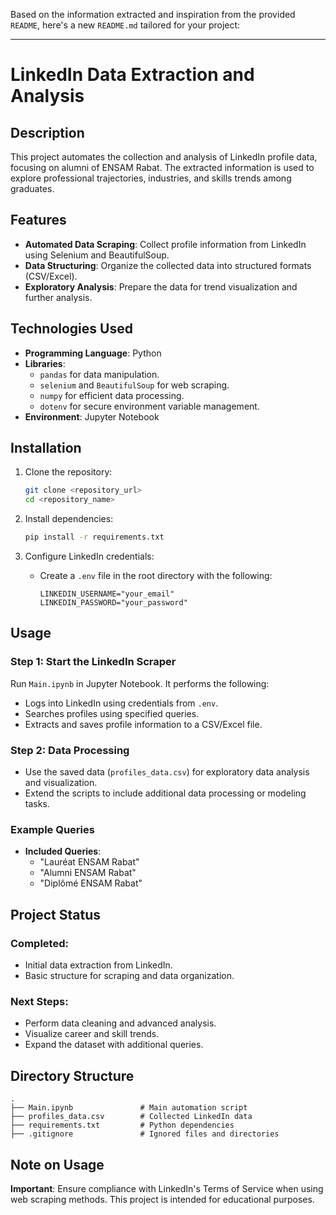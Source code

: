 Based on the information extracted and inspiration from the provided `README`, here's a new `README.md` tailored for your project:

---

# LinkedIn Data Extraction and Analysis

## Description

This project automates the collection and analysis of LinkedIn profile data, focusing on alumni of ENSAM Rabat. The extracted information is used to explore professional trajectories, industries, and skills trends among graduates.

## Features

- **Automated Data Scraping**: Collect profile information from LinkedIn using Selenium and BeautifulSoup.
- **Data Structuring**: Organize the collected data into structured formats (CSV/Excel).
- **Exploratory Analysis**: Prepare the data for trend visualization and further analysis.

## Technologies Used

- **Programming Language**: Python
- **Libraries**: 
  - `pandas` for data manipulation.
  - `selenium` and `BeautifulSoup` for web scraping.
  - `numpy` for efficient data processing.
  - `dotenv` for secure environment variable management.
- **Environment**: Jupyter Notebook

## Installation

1. Clone the repository:
   ```bash
   git clone <repository_url>
   cd <repository_name>
   ```

2. Install dependencies:
   ```bash
   pip install -r requirements.txt
   ```

3. Configure LinkedIn credentials:
   - Create a `.env` file in the root directory with the following:
     ```plaintext
     LINKEDIN_USERNAME="your_email"
     LINKEDIN_PASSWORD="your_password"
     ```

## Usage

### Step 1: Start the LinkedIn Scraper
Run `Main.ipynb` in Jupyter Notebook. It performs the following:
- Logs into LinkedIn using credentials from `.env`.
- Searches profiles using specified queries.
- Extracts and saves profile information to a CSV/Excel file.

### Step 2: Data Processing
- Use the saved data (`profiles_data.csv`) for exploratory data analysis and visualization.
- Extend the scripts to include additional data processing or modeling tasks.

### Example Queries
- **Included Queries**:
  - "Lauréat ENSAM Rabat"
  - "Alumni ENSAM Rabat"
  - "Diplômé ENSAM Rabat"

## Project Status

### Completed:
- Initial data extraction from LinkedIn.
- Basic structure for scraping and data organization.

### Next Steps:
- Perform data cleaning and advanced analysis.
- Visualize career and skill trends.
- Expand the dataset with additional queries.

## Directory Structure

```plaintext
.
├── Main.ipynb               # Main automation script
├── profiles_data.csv        # Collected LinkedIn data
├── requirements.txt         # Python dependencies
├── .gitignore               # Ignored files and directories
```

## Note on Usage

**Important**: Ensure compliance with LinkedIn's Terms of Service when using web scraping methods. This project is intended for educational purposes.
